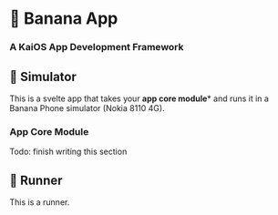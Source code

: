 # 🍌 Banana App

### A KaiOS App Development Framework



## 🍌 Simulator

This is a svelte app that takes your **app core module*** and runs it in a  Banana Phone simulator (Nokia 8110 4G).

### App Core Module

Todo: finish writing this section



## 🍌 Runner

This is a runner.